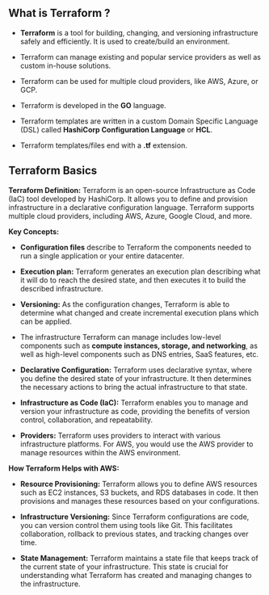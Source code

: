 ## What is Terraform ?

- **Terraform** is a tool for building, changing, and versioning infrastructure safely and efficiently. It is used to create/build an environment.

- Terraform can manage existing and popular service providers as well as custom in-house solutions.

- Terraform can be used for multiple cloud providers, like AWS, Azure, or GCP.

- Terraform is developed in the **GO** language.

- Terraform templates are written in a custom Domain Specific Language (DSL) called **HashiCorp Configuration Language** or **HCL**.

- Terraform templates/files end with a **.tf** extension.


## Terraform Basics

**Terraform Definition:**
Terraform is an open-source Infrastructure as Code (IaC) tool developed by HashiCorp. It allows you to define and provision infrastructure in a declarative configuration language. Terraform supports multiple cloud providers, including AWS, Azure, Google Cloud, and more.

**Key Concepts:**

- **Configuration files** describe to Terraform the components needed to run a single application or your entire datacenter.

- **Execution plan:** Terraform generates an execution plan describing what it will do to reach the desired state, and then executes it to build the described infrastructure.

- **Versioning:** As the configuration changes, Terraform is able to determine what changed and create incremental execution plans which can be applied.

- The infrastructure Terraform can manage includes low-level components such as **compute instances, storage, and networking**, as well as high-level components such as DNS entries, SaaS features, etc.



- **Declarative Configuration:** Terraform uses declarative syntax, where you define the desired state of your infrastructure. It then determines the necessary actions to bring the actual infrastructure to that state.

- **Infrastructure as Code (IaC):** Terraform enables you to manage and version your infrastructure as code, providing the benefits of version control, collaboration, and repeatability.

- **Providers:** Terraform uses providers to interact with various infrastructure platforms. For AWS, you would use the AWS provider to manage resources within the AWS environment.

**How Terraform Helps with AWS:**
- **Resource Provisioning:** Terraform allows you to define AWS resources such as EC2 instances, S3 buckets, and RDS databases in code. It then provisions and manages these resources based on your configurations.

- **Infrastructure Versioning:** Since Terraform configurations are code, you can version control them using tools like Git. This facilitates collaboration, rollback to previous states, and tracking changes over time.

- **State Management:** Terraform maintains a state file that keeps track of the current state of your infrastructure. This state is crucial for understanding what Terraform has created and managing changes to the infrastructure.


<!-- 
## Terraform Installation
### Windows
Simplest way to install and configure terraform on windows is via [chocolatey](https://chocolatey.org/)

1. Download and Install Chocolatey Software as highlighted here [https://chocolatey.org/install](https://chocolatey.org/install)
2. Install terraform via chocolatey using below command or refer [https://community.chocolatey.org/packages/terraform](https://community.chocolatey.org/packages/terraform)  

    ```
    choco install terraform -y
    ```
    ![Terraform Installation](./imgs/01_choco_install_terraform.png)
### Linux

* [Terraform Installation on Linux](https://learn.hashicorp.com/tutorials/terraform/install-cli)

### Mac
* [Terraform Installation on Mac](https://learn.hashicorp.com/tutorials/terraform/install-cli)
 -->

